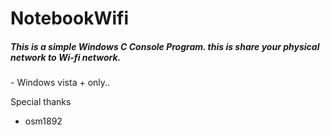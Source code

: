 # NotebookWifi
<H5>This is a simple Windows C Console Program. this is share your physical network to Wi-fi network.</H5>
- Windows vista + only..

Special thanks
 -   osm1892
